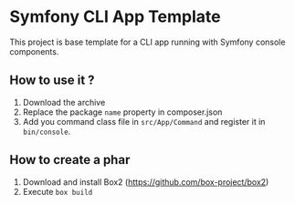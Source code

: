 Symfony CLI App Template
=============================

This project is base template for a CLI app running with Symfony console components. 


How to use it ?
-------------------

1. Download the archive
2. Replace the package `name` property in composer.json
3. Add you command class file in `src/App/Command` and register it in `bin/console`.

How to create a phar
--------------------

1. Download and install Box2 (https://github.com/box-project/box2)
2. Execute `box build`
